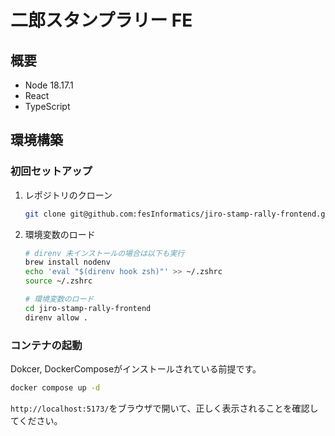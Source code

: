 #  二郎スタンプラリー FE

## 概要

- Node 18.17.1
- React
- TypeScript

## 環境構築

### 初回セットアップ

1. レポジトリのクローン
    ``` sh
    git clone git@github.com:fesInformatics/jiro-stamp-rally-frontend.git
    ```

2. 環境変数のロード
    ``` sh
    # direnv 未インストールの場合は以下も実行
    brew install nodenv
    echo 'eval "$(direnv hook zsh)"' >> ~/.zshrc
    source ~/.zshrc

    # 環境変数のロード
    cd jiro-stamp-rally-frontend
    direnv allow .
    ```

### コンテナの起動

Dokcer, DockerComposeがインストールされている前提です。

```bash
docker compose up -d
```

`http://localhost:5173/`をブラウザで開いて、正しく表示されることを確認してください。
